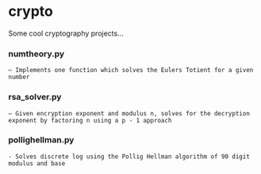# crypto
Some cool cryptography projects...

### numtheory.py 
    – Implements one function which solves the Eulers Totient for a given number

### rsa_solver.py 
    – Given encryption exponent and modulus n, solves for the decryption exponent by factoring n using a p - 1 approach

### pollighellman.py
    - Solves discrete log using the Pollig Hellman algorithm of 90 digit modulus and base
